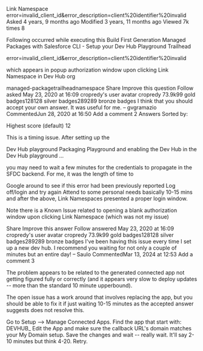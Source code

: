 Link Namespace error=invalid_client_id&error_description=client%20identifier%20invalid
Asked 4 years, 9 months ago
Modified 3 years, 11 months ago
Viewed 7k times
8

Following occurred while executing this Build First Generation Managed Packages with Salesforce CLI - Setup your Dev Hub Playground Trailhead

error=invalid_client_id&error_description=client%20identifier%20invalid

which appears in popup authorization window upon clicking Link Namespace in Dev Hub org

managed-packagetrailheadnamespace
Share
Improve this question
Follow
asked May 23, 2020 at 16:09
cropredy's user avatar
cropredy
73.9k99 gold badges128128 silver badges289289 bronze badges
I think that you should accept your own answer. It was useful for me. –
gvgramazio
CommentedJun 28, 2020 at 16:50
Add a comment
2 Answers
Sorted by:

Highest score (default)
12

This is a timing issue. After setting up the

Dev Hub playground
Packaging Playground
and enabling the Dev Hub in the Dev Hub playground ...

you may need to wait a few minutes for the credentials to propagate in the SFDC backend. For me, it was the length of time to

Google around to see if this error had been previously reported
Log off/login and try again
Attend to some personal needs
basically 10-15 mins and after the above, Link Namespaces presented a proper login window.

Note there is a Known Issue related to opening a blank authorization window upon clicking Link Namespace (which was not my issue)

Share
Improve this answer
Follow
answered May 23, 2020 at 16:09
cropredy's user avatar
cropredy
73.9k99 gold badges128128 silver badges289289 bronze badges
I've been having this issue every time I set up a new dev hub. I recommend you waiting for not only a couple of minutes but an entire day! –
Saulo
CommentedMar 13, 2024 at 12:53
Add a comment
3

The problem appears to be related to the generated connected app not getting figured fully or correctly (and it appears very slow to deploy updates -- more than the standard 10 minute upperbound).

The open issue has a work around that involves replacing the app, but you should be able to fix it if just waiting 10-15 minutes as the accepted answer suggests does not resolve this.

Go to Setup --> Manage Connected Apps.
Find the app that start with: DEVHUB\_
Edit the App and make sure the callback URL's domain matches your My Domain setup.
Save the changes and wait -- really wait. It'll say 2-10 minutes but think 4-20.
Retry.
